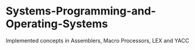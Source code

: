 # Systems-Programming-and-Operating-Systems
Implemented concepts in Assemblers, Macro Processors, LEX and YACC

